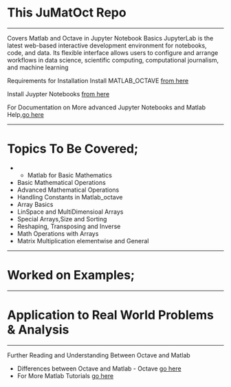 # This JuMatOct Repo
----------------------------
Covers Matlab and Octave in Jupyter Notebook Basics
JupyterLab is the latest web-based interactive development environment for notebooks, code, and data. Its flexible interface allows users to configure and arrange workflows in data science, scientific computing, computational journalism, and machine learning

Requirements for Installation
Install MATLAB_OCTAVE [from here](https://www.gnu.org/octave)

Install Juypter Notebooks [from here](https://jupyter.org/install)

For Documentation on More advanced Jupyter Notebooks and Matlab Help,[go here](https://docs.jupyter.org/en/latest/)

----------------------------
# Topics To Be Covered;
- - Matlab for Basic Mathematics
- Basic Mathematical Operations 
- Advanced Mathematical Operations 
- Handling Constants in Matlab_octave
- Array Basics
- LinSpace and MultiDimensioal Arrays
- Special Arrays,Size and Sorting
- Reshaping, Transposing and Inverse
- Math Operations with Arrays
- Matrix Multiplication elementwise and General

----------------------------
# Worked on Examples;

-----------------------------
# Application to Real World Problems & Analysis

-----------------------------
Further Reading and Understanding Between Octave and Matlab
* Differences between Octave and Matlab - Octave [go here](https://wiki.octave.org/Differences_between_Octave_and_Matlab)
* For More Matlab Tutorials [go here](https://www.tutorialspoint.com/matlab/matlab_gnu_octave.htm)
